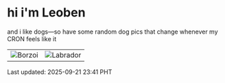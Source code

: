 # hi i'm Leoben

and i like dogs—so have some random dog pics that change whenever my CRON feels like it

|  |  |
|--------|----------|
| ![Borzoi](https://random-dog-vercel.vercel.app/api/random-borzoi?v=1758469316) | ![Labrador](https://random-dog-vercel.vercel.app/api/random-labrador?v=1758469316) |

Last updated: 2025-09-21 23:41 PHT
